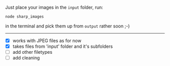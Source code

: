 Just place your images in the `input` folder, run:
```
node sharp_images
```
in the terminal and pick them up from `output` rather soon ;-)
___
- [x] works with JPEG files as for now
- [x] takes files from 'input' folder and it's subfolders
- [ ] add other filetypes
- [ ] add cleaning